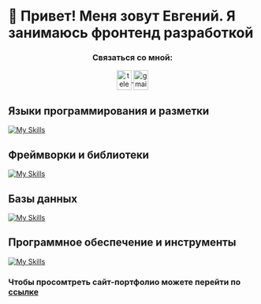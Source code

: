 # 👋 Привет! Меня зовут Евгений. Я занимаюсь фронтенд разработкой

<h3 align="center">Связаться со мной:</h3>
<section align="center">
  <a href="https://t.me/PaperCranejs" target="_blank">
    <img src="https://cdn-icons-png.flaticon.com/512/2111/2111646.png" align="center" alt="telegram icon" width="30" height="40">
  </a>
  
  <a href="eugene.pokalyuk@gmail.com" target="_blank">
    <img src="https://cdn-icons-png.flaticon.com/512/732/732200.png" align="center" alt="gmail icon" width="30" height="40">
  </a>
</section>

## Языки программирования и разметки
[![My Skills](https://skillicons.dev/icons?i=js,html,css)](https://skillicons.dev)
## Фреймворки и библиотеки
[![My Skills](https://skillicons.dev/icons?i=react,redux,ts,nodejs,express,d3,materialui,bootstrap)](https://skillicons.dev)
## Базы данных
[![My Skills](https://skillicons.dev/icons?i=mysql,sqlite,postgres)](https://skillicons.dev)
## Программное обеспечение и инструменты
[![My Skills](https://skillicons.dev/icons?i=git,github,figma,vscode,visualstudio,bash,replit,postman)](https://skillicons.dev)



### Чтобы просомтреть сайт-портфолио можете перейти по [ссылке](https://eugenepokalyuk.github.io/profile-new/)
